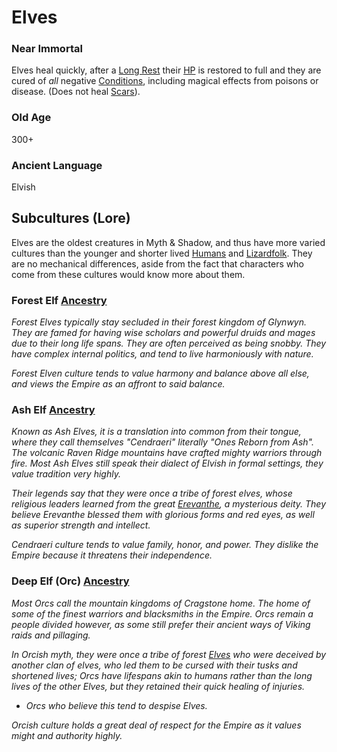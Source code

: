 # Elves
### Near Immortal
Elves heal quickly, after a [Long Rest](../../Game%20Procedures/Resting.md#Long%20Rest) their [HP](../Derived%20Statistics/Health%20Points.md) is restored to full and they are cured of *all* negative [Conditions](../../Conditions/!Conditions.md), including magical effects from poisons or disease. (Does not heal [Scars](../Derived%20Statistics/Scars.md)).
### Old Age
300+
### Ancient Language
Elvish

## Subcultures (Lore)
Elves are the oldest creatures in Myth & Shadow, and thus have more varied cultures than the younger and shorter lived [Humans](Human.md) and [Lizardfolk](Lizardfolk.md). They are no mechanical differences, aside from the fact that characters who come from these cultures would know more about them.
### Forest Elf [Ancestry](Ancestry.md)
*Forest Elves typically stay secluded in their forest kingdom of Glynwyn. They are famed for having wise scholars and powerful druids and mages due to their long life spans. They are often perceived as being snobby. They have complex internal politics, and tend to live harmoniously with nature.* 

*Forest Elven culture tends to value harmony and balance above all else, and views the Empire as an affront to said balance.*
### Ash Elf [Ancestry](Ancestry.md)
*Known as Ash Elves, it is a translation into common from their tongue, where they call themselves "Cendraeri" literally "Ones Reborn from Ash". The volcanic Raven Ridge mountains have crafted mighty warriors through fire. Most Ash Elves still speak their dialect of Elvish in formal settings, they value tradition very highly.*

*Their legends say that they were once a tribe of forest elves, whose religious leaders learned from the great [Erevanthe](../../Magic/Spells/Deities/Deity%20Index/Erevanthe.md), a mysterious deity. They believe Erevanthe blessed them with glorious forms and red eyes, as well as superior strength and intellect.*

*Cendraeri culture tends to value family, honor, and power. They dislike the Empire because it threatens their independence.*
### Deep Elf (Orc) [Ancestry](Ancestry.md)
*Most Orcs call the mountain kingdoms of Cragstone home. The home of some of the finest warriors and blacksmiths in the Empire. Orcs remain a people divided however, as some still prefer their ancient ways of Viking raids and pillaging.*

*In Orcish myth, they were once a tribe of forest [Elves](Elves.md) who were deceived by another clan of elves, who led them to be cursed with their tusks and shortened lives; Orcs have lifespans akin to humans rather than the long lives of the other Elves, but they retained their quick healing of injuries.*
- *Orcs who believe this tend to despise Elves.*

*Orcish culture holds a great deal of respect for the Empire as it values might and authority highly.*